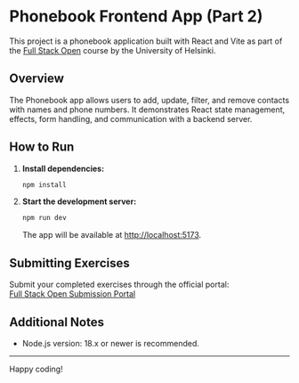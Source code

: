 # Phonebook Frontend App (Part 2)

This project is a phonebook application built with React and Vite as part of the [Full Stack Open](https://fullstackopen.com/) course by the University of Helsinki.

## Overview

The Phonebook app allows users to add, update, filter, and remove contacts with names and phone numbers. It demonstrates React state management, effects, form handling, and communication with a backend server.

## How to Run

1. **Install dependencies:**

    ```sh
    npm install
    ```

2. **Start the development server:**

    ```sh
    npm run dev
    ```

    The app will be available at [http://localhost:5173](http://localhost:5173).

## Submitting Exercises

Submit your completed exercises through the official portal:  
[Full Stack Open Submission Portal](https://studies.cs.helsinki.fi/stats/courses/fullstackopen/submissions)

## Additional Notes

- Node.js version: 18.x or newer is recommended.

---

Happy coding!